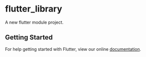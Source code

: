 # flutter_library

A new flutter module project.

## Getting Started

For help getting started with Flutter, view our online
[documentation](https://flutter.dev/).
